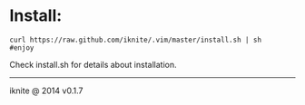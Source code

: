 # Install:
	curl https://raw.github.com/iknite/.vim/master/install.sh | sh
	#enjoy
Check install.sh for details about installation. 

----
iknite @ 2014
v0.1.7

